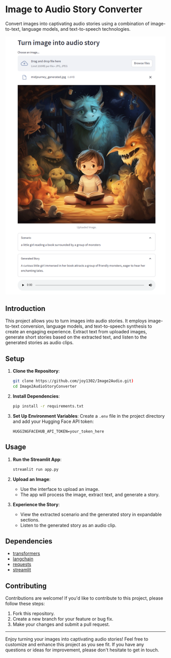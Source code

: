# Image to Audio Story Converter

Convert images into captivating audio stories using a combination of image-to-text, language models, and text-to-speech technologies.

![Project Screenshot](streamlit_project.png)

## Introduction
This project allows you to turn images into audio stories. It employs image-to-text conversion, language models, and text-to-speech synthesis to create an engaging experience. Extract text from uploaded images, generate short stories based on the extracted text, and listen to the generated stories as audio clips.

## Setup
1. **Clone the Repository**:
   ```sh
   git clone https://github.com/joy1302/Image2Audio.git)
   cd Image2AudioStoryConverter
   ```

2. **Install Dependencies**:
   ```sh
   pip install -r requirements.txt
   ```

3. **Set Up Environment Variables**:
   Create a `.env` file in the project directory and add your Hugging Face API token:
   ```
   HUGGINGFACEHUB_API_TOKEN=your_token_here
   ```

## Usage
1. **Run the Streamlit App**:
   ```sh
   streamlit run app.py
   ```

2. **Upload an Image**:
   - Use the interface to upload an image.
   - The app will process the image, extract text, and generate a story.

3. **Experience the Story**:
   - View the extracted scenario and the generated story in expandable sections.
   - Listen to the generated story as an audio clip.

## Dependencies
- [transformers](https://huggingface.co/transformers/)
- [langchain](https://www.langchain.com/)
- [requests](https://pypi.org/project/requests/)
- [streamlit](https://streamlit.io/)

## Contributing
Contributions are welcome! If you'd like to contribute to this project, please follow these steps:
1. Fork this repository.
2. Create a new branch for your feature or bug fix.
3. Make your changes and submit a pull request.

---

Enjoy turning your images into captivating audio stories! Feel free to customize and enhance this project as you see fit. If you have any questions or ideas for improvement, please don't hesitate to get in touch.
